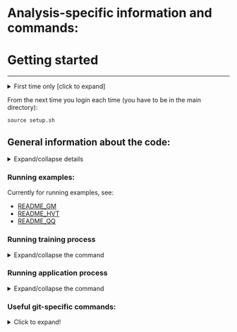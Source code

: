 # Analysis-specific information and commands:

# Getting started
-------------------------------
<details> <summary>First time only [click to expand]</summary>
Cloning repository and setting up environment:

    git clone https://github.com/AzuelosG/VBF-WZ-lvll.git
    cd VBF-WZ-lvll
    ln -s /home/zp/azuelos/lvll/MVA/VBF-WZ-lvll_GL/Inputs/
    source setup.sh
</details>

From the next time you login each time (you have to be in the main directory): 

    source setup.sh

General information about the code:
-------------------------------
<details> <summary>Expand/collapse details</summary>

Configuration of trainings:
Training configuration is stored inside this python script: *config_OPT_NN.py*. It contains all relevant settings like:
* hyper-parameters
* list of input variables
* list of samples used for backgrounds and signals

The NN models are implemented using the Keras package with Tensoflow as backend. 
The training dataset used is a set of simple ntuples containing all the necessary variables like Mjj, Detajj etc.

### Samples
* Backgrounds: Your background is a combination of the SM WZ QCD and WZ EW processes. See [here](config_OPT_NN.py#L81-L90) for the actual samples used.
* Signals: You can choose either of the following as your signal:
  * the combined GM H5 samples 
  * the HVT signal samples
  * the QQ signal samples

### Hyperparameter configuration of the network
This is a simple fully connected NN, the principal hyper parameters are:
* the number of layers
* number of neurons per layer, currently chosen as 3. 
* the learning rate
* momentum.  

The input is split into a training and validation set in percentage ratio 70%/30% (testing set will be added soon).
After each epoch the accuracy is measured on the validation set and only the model with best performance is saved.
Each signal mass is assigned a label corresponding to the resonance mass.
The background events have a randomly assigned label, taken of the same probability distribution as the signals.
This should allow an optimal performance for all resonance masses. All Hyperparameters can be specified (see help). 
Currently the number of folds is decided to be at least 4. 

### n-fold cross-validation
General explanation of the cross vadlidation can be found in [this link](https://towardsdatascience.com/cross-validation-explained-evaluating-estimator-performance-e51e5430ff85). It allows us to fully use the available statistics for our benchmark evaluation. So this becomes very powerful when your available statistics is limited. In the training command, you can find two arguments. *Findex* and *nFold* correspond to the index and the number of folds, respectively. The Findex runs from 0 to nFold-1, so in our example from 0 to 3, while your number of fold sticks always at 4.

</details>

### Running examples:
Currently for running examples, see:
* [README_GM](README_GM.md) 
* [README_HVT](README_HVT.md)
* [README_QQ](README_QQ.md)

### Running training process
<details> <summary>Expand/collapse the command</summary>

    python3 OPT_VBS_NN.py --mass_points 200 225 250 275 300 325 350 375 400 425 450 475 500 525 550 600 700 800 900 1000 --model GM --dropout=0.20 --lr=0.013 --patience=18 --numn=10 --numlayer=3 --epochs=30 --Findex 0 --nFold 4 --sdir mMultiTest0
where the options for this command looks like below:
   * **mass_points**: the mass point you want to use for your training
   * **model**: The physics model
   * **dropout**: Dropout fraction used in the NN training.
   * **lr**: learning rate
   * **patience**: patience parameter to designate how many epochs you want to see if the training doesn't improve anymore.
   * **numn**: number of neurons per layer
   * **numlayer**: number of hidden layers in the network
   * **epochs**: number of epochs you run in the training. Training still stops after seeing no improvement for the number you designate by the patience parameter.
   * **Findex**: index of the n-fold cross validation.
   * **nFold**: number of folds you use for cross-validation.
   * **sdir**: output subdirecotry you store almost all of your output. This will be always under the *OutputModel* directory.

</details>

### Running application process
<details> <summary>Expand/collapse the command</summary>

The basic command to apply the NN to the ntuple looks like below.

    python3 Apply_NN.py --sdir mMulti_test --target_dir=./Inputs/
where the options for this command looks like the following:
   * **sdir**: Sub-directory. This has to correspond to the direcotry under *OutputModel/* which stores your output model files from trainings you ran for all folds.
   * **input**: This used to be a mandatory argument but not any more. You can still give this option to the command for which case it will use the argument given. If this argument was not given, the code will look into the *sdir* above and automatically selects the output model files by looking at the timestamps and the names of the files. It will use the latest model files produced. The older model files are going to be ignored. So make sure to use this option if you want to apply your old trainings in the same directory.
   * **target**: This is the directory containing your 'target' ntuple files. It will look into the direcotry automatically and apply the NN to all of the samples/files inside, unless the next option is given.
   * **single_file**: If you give this option, it will apply NN only to the single sample you designated. This is to speed up the processing time for many systematic variations because this allows each job to take care of all the systematic variations in the *single file*, and you can run many jobs in parallel so that the total processing time is reduced typically from ~1 day to a few hours, compared to a single job taking care of all the samples and the systematic variations.
   * **run_systematics**: Whether to run the systematic variations or not. When given it will look at a list file to refer the names of the systematic variations.
   * **syst_list**: Totally optional to use this argument. Once given, it will look into the file which lists all the systematic variations. This is useful when you want to apply NN only to some specific systematic variations.


</details>

### Useful git-specific commands:
<details>
  <summary>Click to expand!</summary>
Setting up the recommended (and less buggy) git version and enabling coloring:
    
    lsetup git

Checking which branch you are working on, which files are modified and which are added to the staging area:

    git status

Adding file or directory (including its contents) to staging area:

    git add <filename1> <filename2>
    git add <dirname>

Committing changes in files added to the staging area (before committing check the status by running ```git status``` to make sure only the files you wish to commit are staged):

    git commit -m "Meaningful description of implemented changes"

Checking whether there were any updates in the remote repository (but not merge them with your local version):

    git fetch

Pulling changes from remote repository (this will merge the changes with your local version of the code so be careful):

    git pull

Pushing changes to the remote repository if you are working on branch you want to push to (before doing that make sure to update your code to the recent version from remote repository to avoid conflicts):

    git push

Removing recently added local changes in a file (not added to staging area):

    git checkout -- <filename>

Removing file from staging area (without removing added changes):

    git reset HEAD <filename>

</details>
